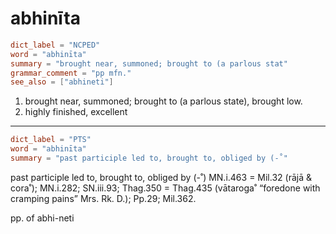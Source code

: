 # abhinīta

``` toml
dict_label = "NCPED"
word = "abhinīta"
summary = "brought near, summoned; brought to (a parlous stat"
grammar_comment = "pp mfn."
see_also = ["abhineti"]
```

1. brought near, summoned; brought to (a parlous state), brought low.
2. highly finished, excellent

--------------------

``` toml
dict_label = "PTS"
word = "abhinīta"
summary = "past participle led to, brought to, obliged by (-˚"
```

past participle led to, brought to, obliged by (\-˚) MN.i.463 = Mil.32 (rājā & cora˚); MN.i.282; SN.iii.93; Thag.350 = Thag.435 (vātaroga˚ “foredone with cramping pains” Mrs. Rk. D.); Pp.29; Mil.362.

pp. of abhi\-neti


